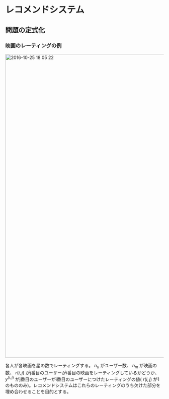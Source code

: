 # レコメンドシステム

## 問題の定式化

### 映画のレーティングの例

<img width="964" alt="2016-10-25 18 05 22" src="https://cloud.githubusercontent.com/assets/6447085/19679677/a0725366-9add-11e6-8064-d5ac7ee778f9.png">

各人が各映画を星の数でレーティングする。 $n_u$ がユーザー数、 $n_m$ が映画の数、 $r(i, j)$ がj番目のユーザーがi番目の映画をレーティングしているかどうか、 $y^{(i, j)}$ がj番目のユーザーがi番目のユーザーにつけたレーティングの値( $r(i, j)$ が1のもののみ)。レコメンドシステムはこれらのレーティングのうち欠けた部分を埋め合わせることを目的とする。
